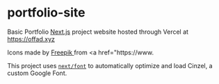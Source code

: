 # portfolio-site

Basic Portfolio [Next.js](https://nextjs.org/) project website hosted through Vercel at <https://offad.xyz>

Icons made by <a href="https://www.flaticon.com/authors/freepik" title="Freepik"> Freepik </a> from <a href="https://www.

This project uses [`next/font`](https://nextjs.org/docs/basic-features/font-optimization) to automatically optimize and load Cinzel, a custom Google Font.
